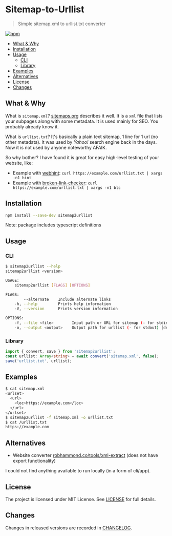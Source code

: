 # Sitemap-to-Urllist

> Simple sitemap.xml to urllist.txt converter

[![npm](https://img.shields.io/npm/v/sitemap2urllist)](https://www.npmjs.com/package/sitemap2urllist)

<!-- toc -->

- [What & Why](#what--why)
- [Installation](#installation)
- [Usage](#usage)
  - [CLI](#cli)
  - [Library](#library)
- [Examples](#examples)
- [Alternatives](#alternatives)
- [License](#license)
- [Changes](#changes)

<!-- tocstop -->

## What & Why

What is `sitemap.xml`?
[sitemaps.org](https://www.sitemaps.org/protocol.html) describes it well.
It is a `xml` file that lists your subpages along with some metadata.
It is used mainly for SEO.
You probably already know it.

What is `urllist.txt`?
It's basically a plain text sitemap, 1 line for 1 url (no other metadata).
It was used by _Yahoo!_ search engine back in the days.
Now it is not used by anyone noteworthy AFAIK.

So why bother?
I have found it is great for easy high-level testing of your website, like:

- Example with [webhint](https://github.com/webhintio/hint#readme):
  `curl https://example.com/urllist.txt | xargs -n1 hint`
- Example with [broken-link-checker](https://github.com/stevenvachon/broken-link-checker#readme):
  `curl https://example.com/urllist.txt | xargs -n1 blc`

## Installation

```sh
npm install --save-dev sitemap2urllist
```

Note: package includes typescript definitions

## Usage

### CLI

```sh
$ sitemap2urllist --help
sitemap2urllist <version>

USAGE:
    sitemap2urllist [FLAGS] [OPTIONS]

FLAGS:
        --alternate    Include alternate links
    -h, --help         Prints help information
    -V, --version      Prints version information

OPTIONS:
    -f, --file <file>        Input path or URL for sitemap (- for stdin) [default: -]
    -o, --output <output>    Output path for urllist (- for stdout) [default: -]
```

### Library

```ts
import { convert, save } from 'sitemap2urllist';
const urllist: Array<string> = await convert('sitemap.xml', false);
save('urllist.txt', urllist);
```

## Examples

```sh
$ cat sitemap.xml
<urlset>
  <url>
    <loc>https://example.com</loc>
  </url>
</urlset>
$ sitemap2urllist -f sitemap.xml -o urllist.txt
$ cat /urllist.txt
https://example.com
```

## Alternatives

- Website converter
  [robhammond.co/tools/xml-extract](https://robhammond.co/tools/xml-extract)
  (does not have export functionality)

I could not find anything available to run locally (in a form of cli/app).

## License

The project is licensed under MIT License.
See [LICENSE](./LICENSE.txt) for full details.

## Changes

Changes in released versions are recorded in [CHANGELOG](./CHANGELOG.md).
